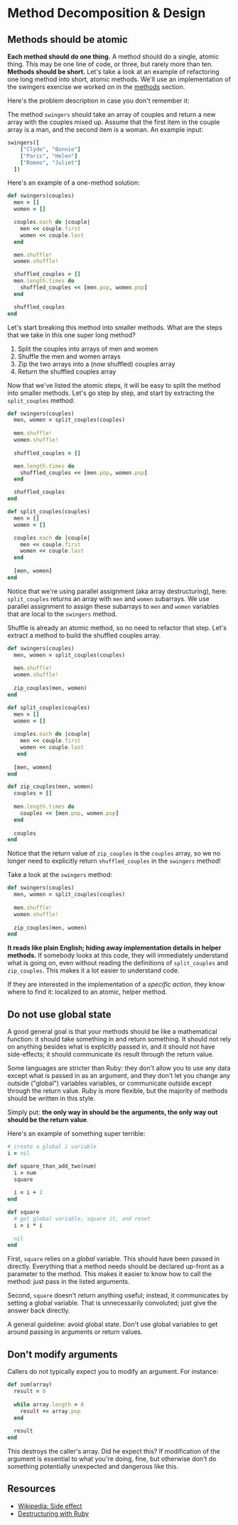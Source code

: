 # Method Decomposition & Design

## Methods should be atomic

**Each method should do one thing.** A method should do a single,
atomic thing. This may be one line of code, or three, but rarely more
than ten. **Methods should be short.** Let's take a look at an example
of refactoring one long method into short, atomic methods.  We'll use
an implementation of the swingers exercise we worked on in the
[methods][methods] section.

[methods]: ../language-basics/methods.md

Here's the problem description in case you don't remember it:

The method `swingers` should take an array of couples and return a new
array with the couples mixed up. Assume that the first item in the
couple array is a man, and the second item is a woman. An example
input:

```ruby  
swingers([
    ["Clyde", "Bonnie"]
    ["Paris", "Helen"]
    ["Romeo", "Juliet"]
  ])
```

Here's an example of a one-method solution:

```ruby
def swingers(couples)
  men = []
  women = []

  couples.each do |couple|
    men << couple.first
    women << couple.last
  end

  men.shuffle!
  women.shuffle!

  shuffled_couples = []
  men.length.times do
    shuffled_couples << [men.pop, women.pop]
  end

  shuffled_couples
end
```

Let's start breaking this method into smaller methods. What are the
steps that we take in this one super long method?

1. Split the couples into arrays of men and women
2. Shuffle the men and women arrays
3. Zip the two arrays into a (now shuffled) couples array
4. Return the shuffled couples array

Now that we've listed the atomic steps, it will be easy to split the
method into smaller methods. Let's go step by step, and start by
extracting the `split_couples` method:

```ruby
def swingers(couples)
  men, women = split_couples(couples)
  
  men.shuffle!
  women.shuffle!
  
  shuffled_couples = []

  men.length.times do
    shuffled_couples << [men.pop, women.pop]
  end

  shuffled_couples
end

def split_couples(couples)
  men = []
  women = []

  couples.each do |couple|
    men << couple.first
    women << couple.last
  end
  
  [men, women]
end
```

Notice that we're using parallel assignment (aka array destructuring),
here: `split_couples` returns an array with `men` and `women`
subarrays. We use parallel assignment to assign these subarrays to
`men` and `women` variables that are local to the `swingers` method.

Shuffle is already an atomic method, so no need to refactor that step.
Let's extract a method to build the shuffled couples array.

```ruby
def swingers(couples)
  men, women = split_couples(couples)
  
  men.shuffle!
  women.shuffle!
  
  zip_couples(men, women)
end

def split_couples(couples)
  men = []
  women = []
  
  couples.each do |couple|
    men << couple.first
    women << couple.last
   end
   
  [men, women]
end

def zip_couples(men, women)
  couples = []
  
  men.length.times do
    couples << [men.pop, women.pop]
  end
  
  couples
end
```

Notice that the return value of `zip_couples` is the
`couples` array, so we no longer need to explicitly return
`shuffled_couples` in the `swingers` method!

Take a look at the `swingers` method:

```ruby
def swingers(couples)
  men, women = split_couples(couples)
  
  men.shuffle!
  women.shuffle!
  
  zip_couples(men, women)
end
```

**It reads like plain English; hiding away implementation details in
helper methods.** If somebody looks at this code, they will
immediately understand what is going on, even without reading the
definitions of `split_couples` and `zip_couples`. This makes it a lot
easier to understand code.

If they are interested in the implementation of a *specific action*,
they know where to find it: localized to an atomic, helper method.

## Do not use global state

A good general goal is that your methods should be like a mathematical
function: it should take something in and return something. It should
not rely on anything besides what is explicitly passed in, and it
should not have side-effects; it should communicate its result through
the return value.

Some languages are stricter than Ruby: they don't allow you to use any
data except what is passed in as an argument, and they don't let you
change any outside ("global") variables variables, or communicate
outside except through the return value. Ruby is more flexible, but
the majority of methods should be written in this style.

Simply put: **the only way in should be the arguments, the only way out
should be the return value**.

Here's an example of something super terrible:

```ruby
# create a global i variable
i = nil

def square_than_add_two(num)
  i = num
  square
  
  i = i + 2
end

def square
  # get global variable, square it, and reset
  i = i * i
  
  nil
end
```

First, `square` relies on a *global* variable. This should have been
passed in directly. Everything that a method needs should be declared
up-front as a parameter to the method. This makes it easier to know
how to call the method: just pass in the listed arguments.

Second, `square` doesn't return anything useful; instead, it
communicates by setting a global variable. That is unnecessarily
convoluted; just give the answer back directly.

A general guideline: avoid global state. Don't use global variables to
get around passing in arguments or return values.

## Don't modify arguments

Callers do not typically expect you to modify an argument. For
instance:

```ruby
def sum(array)
  result = 0
 
  while array.length > 0
    result += array.pop
  end
 
  result
end
```

This destroys the caller's array. Did he expect this? If modification
of the argument is essential to what you're doing, fine, but otherwise
don't do something potentially unexpected and dangerous like this.

## Resources

* [Wikipedia: Side effect][wiki-side-effects]
* [Destructuring with Ruby][destructuring]

[wiki-side-effects]: http://en.wikipedia.org/wiki/Side_effect_(computer_science)
[destructuring]: http://tony.pitluga.com/2011/08/08/destructuring-with-ruby.html
